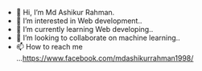 - 👋 Hi, I’m Md Ashikur Rahman.
- 👀 I’m interested in Web development..
- 🌱 I’m currently learning Web developing..
- 💞️ I’m looking to collaborate on machine learning..
- 📫 How to reach me ...https://www.facebook.com/mdashikurrahman1998/

<!---
iamAshiq1/iamAshiq1 is a ✨ special ✨ repository because its `README.md` (this file) appears on your GitHub profile.
You can click the Preview link to take a look at your changes.
--->
